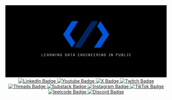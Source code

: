 <div id="header" align="center">
  <img src="https://github.com/pipelinewizard/pipelinewizard/blob/main/assets/Youtube%20Banner%20LDEP.png" width="1000"/>
  <div id="badges">
  <a href="https://www.linkedin.com/in/isaiahdonley/">
    <img src="https://img.shields.io/badge/LinkedIn-blue?style=for-the-badge&logo=linkedin&logoColor=white" alt="LinkedIn Badge"/>
  </a>
  <a href="https://www.youtube.com/@pipeline_wizard">
    <img src="https://img.shields.io/badge/YouTube-red?style=for-the-badge&logo=youtube&logoColor=white" alt="Youtube Badge"/>
  </a>
  <a href="https://x.com/pipeline_wizard">
    <img src="https://img.shields.io/badge/X-black?style=for-the-badge&logo=twitter&logoColor=white" alt="X Badge"/>
  </a>
  <a href=https://www.twitch.tv/pipelinewizard">
    <img src="https://img.shields.io/badge/Twitch-a970ff?logo=twitch&logoColor=white&style=for-the-badge" alt="Twitch Badge"/>
  <a href=https://www.threads.net/@pipelinewizard?xmt=AQGzIhbH_ibv8xHmVAQni-z17z1FCT2wU2ZhE78lJ7wt9S0">
    <img src="https://img.shields.io/badge/Threads-black?logo=threads&logoColor=white&style=for-the-badge" alt="Threads Badge"/>
  <a href=https://learningdataengineeringinpublic.substack.com/?utm_source=substack&utm_medium=web&utm_campaign=substack_profile">
    <img src="https://img.shields.io/badge/Substack-black?logo=substack&logoColor=orange&style=for-the-badge" alt="Substack Badge"/>
  <a href=https://www.instagram.com/pipelinewizard/">
    <img src="https://img.shields.io/badge/Instagram-black?logo=instagram&logoColor=white&style=for-the-badge" alt="Instagram Badge"/>
  <a href=https://www.tiktok.com/@pipelinewizard">
    <img src="https://img.shields.io/badge/TikTok-black?logo=tiktok&logoColor=white&style=for-the-badge" alt="TikTok Badge"/>
  <a href=https://leetcode.com/u/pipelinewizard/">
    <img src="https://img.shields.io/badge/leetcode-black?logo=leetcode&logoColor=white&style=for-the-badge" alt="leetcode Badge"/>
  <a href=https://discord.gg/4gGTQBtj">
    <img src="https://img.shields.io/badge/Discord-5865f2?logo=discord&logoColor=white&style=for-the-badge" alt="Discord Badge"/>
</div>
</div>


